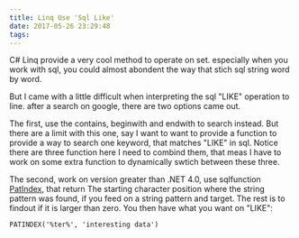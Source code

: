```yaml
---
title: Linq Use 'Sql Like'
date: 2017-05-26 23:29:48
tags:
---
```


C# Linq provide a very cool method to operate on set. especially when you work with sql, you could almost abondent the way that stich sql string word by word.

But I came with a little difficult when interpreting the sql "LIKE" operation to line. after a search on google, there are two options came out. 

The first, use the contains, beginwith and endwith to search instead. But there are a limit with this one, say I want to want to provide a function to provide a way to search one keyword, that matches "LIKE" in sql. Notice there are three function here I need to combind them, that meas I have to work on some extra function to dynamically swtich between these three.

The second, work on version greater than .NET 4.0, use sqlfunction [PatIndex](https://msdn.microsoft.com/en-us/library/system.data.objects.sqlclient.sqlfunctions.patindex.aspx), that return The starting character position where the string pattern was found, if you feed on a string pattern and target. The rest is to findout if it is larger than zero. You then have what you want on "LIKE":

`PATINDEX('%ter%', 'interesting data')`
